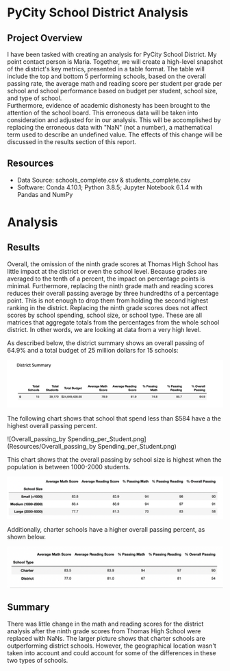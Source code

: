 # PyCity School District Analysis

## Project Overview

  I have been tasked with creating an analysis for PyCity School District.  My point contact person is Maria.  Together, we will create a high-level snapshot of the district's key metrics, presented in a table format.  The table will include the top and bottom 5 performing schools, based on the overall passing rate, the average math and reading score per student per grade per school and school performance based on budget per student, school size, and type of school.  
  Furthermore, evidence of academic dishonesty has been brought to the attention of the school board.  This erroneous data will be taken into consideration and adjusted for in our analysis.  This will be accomplished by replacing the erroneous data with "NaN" (not a number), a mathematical term used to describe an undefined value.  The effects of this change will be discussed in the results section of this report.  

## Resources
  - Data Source: schools_complete.csv & students_complete.csv
  - Software: Conda 4.10.1; Python 3.8.5; Jupyter Notebook 6.1.4 with Pandas and NumPy

# Analysis

## Results
  Overall, the omission of the ninth grade scores at Thomas High School has little impact at the district or even the school level.  Because grades are averaged to the tenth of a percent, the impact on percentage points is minimal.  Furthermore, replacing the ninth grade math and reading scores reduces their overall passing average by three hundredths of a percentage point.  This is not enough to drop them from holding the second highest ranking in the district.  Replacing the ninth grade scores does not affect scores by school spending, school size, or school type.  These are all matrices that aggregate totals from the percentages from the whole school district.  In other words, we are looking at data from a very high level.  
  
  As described below, the district summary shows an overall passing of 64.9% and a total budget of 25 million dollars for 15 schools:
  
![District_Summary.png](Resources/District_Summary.png)
  
  The following chart shows that school that spend less than $584 have a the highest overall passing percent.
  
![Overall_passing_by Spending_per_Student.png](Resources/Overall_passing_by Spending_per_Student.png)
  
  This chart shows that the overall passing by school size is highest when the population is between 1000-2000 students.

![Overall_Passing_by_School_size.png](Resources/Overall_Passing_by_School_size.png)

  Additionally, charter schools have a higher overall passing percent, as shown below.
  
![Overall_Passing_by_School_Type.png](Resources/Overall_Passing_by_School_Type.png)

## Summary

  There was little change in the math and reading scores for the district analysis after the ninth grade scores from Thomas High School were replaced with NaNs.  The larger picture shows that charter schools are outperforming district schools.  However, the geographical location wasn't taken into account and could account for some of the differences in these two types of schools.  
